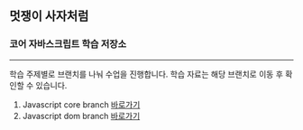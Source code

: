 ## 멋쟁이 사자처럼

### 코어 자바스크립트 학습 저장소

---

학습 주제별로 브랜치를 나눠 수업을 진행합니다.
학습 자료는 해당 브랜치로 이동 후 확인할 수 있습니다.

1. Javascript core branch [바로가기](https://github.com/dev-jiyoung-oh/core_js/tree/01.core)
2. Javascript dom branch [바로가기](https://github.com/dev-jiyoung-oh/core_js/tree/02.dom)
